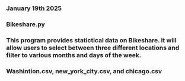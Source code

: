 ### January 19th 2025


### Bikeshare.py


### This program provides statictical data on Bikeshare. it will allow users to select between three different locations and filter to various months and days of the week. 


### Washintion.csv, new_york_city.csv, and chicago.csv



